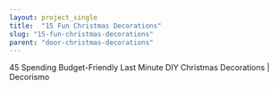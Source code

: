 ```yaml
---
layout: project_single
title:  "15 Fun Christmas Decorations"
slug: "15-fun-christmas-decorations"
parent: "door-christmas-decorations"
---
```

45 Spending Budget-Friendly Last Minute DIY Christmas Decorations | Decorismo